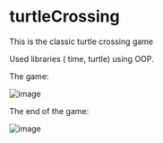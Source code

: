 # turtleCrossing
This is the classic turtle crossing game

Used libraries ( time, turtle) using OOP.

The game:

![image](https://user-images.githubusercontent.com/79413366/210245519-147a3c11-2e16-4c18-9b93-ff3fa3b55aca.png)

The end of the game:

![image](https://user-images.githubusercontent.com/79413366/210245542-00d5c02c-710b-4764-8351-b439af81f224.png)
